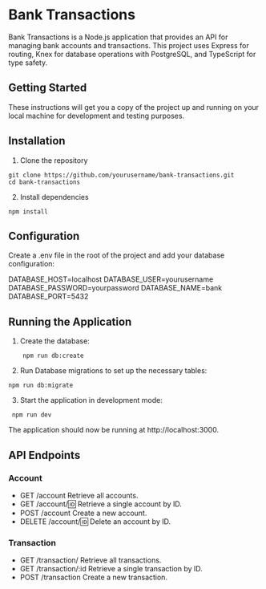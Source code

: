 # Bank Transactions

Bank Transactions is a Node.js application that provides an API for managing bank accounts and transactions. This project uses Express for routing, Knex for database operations with PostgreSQL, and TypeScript for type safety.

## Getting Started

These instructions will get you a copy of the project up and running on your local machine for development and testing purposes.

## Installation

1. Clone the repository

```
git clone https://github.com/yourusername/bank-transactions.git
cd bank-transactions
```

2. Install dependencies

```
npm install
```

## Configuration

Create a .env file in the root of the project and add your database configuration:

DATABASE_HOST=localhost
DATABASE_USER=yourusername
DATABASE_PASSWORD=yourpassword
DATABASE_NAME=bank
DATABASE_PORT=5432


## Running the Application

1. Create the database:

```
    npm run db:create
```
2. Run Database migrations  to set up the necessary tables:

```
npm run db:migrate
```

3. Start the application in development mode:
```
 npm run dev
```
The application should now be running at http://localhost:3000.

## API Endpoints

### Account

* GET /account Retrieve all accounts.
* GET /account/:id: Retrieve a single account by ID.
* POST /account Create a new account.
* DELETE /account/:id: Delete an account by ID.

### Transaction

* GET /transaction/ Retrieve all transactions.
* GET /transaction/:id Retrieve a single transaction by ID.
* POST /transaction Create a new transaction.

